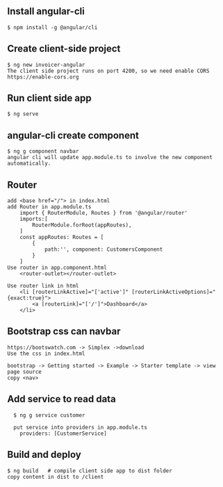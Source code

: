 ## Install angular-cli
    $ npm install -g @angular/cli

## Create client-side project
    $ ng new invoicer-angular
    The client side project runs on port 4200, so we need enable CORS
    https://enable-cors.org

## Run client side app
    $ ng serve

## angular-cli create component
    $ ng g component navbar
    angular cli will update app.module.ts to involve the new component automatically.

## Router
    add <base href="/"> in index.html
    add Router in app.module.ts
        import { RouterModule, Routes } from '@angular/router'
        imports:[
            RouterModule.forRoot(appRoutes),
        ]
        const appRoutes: Routes = [
            {
                path:'', component: CustomersComponent
            }
        ]   
    Use router in app.component.html
        <router-outlet></router-outlet>

    Use router link in html
        <li [routerLinkActive]="['active']" [routerLinkActiveOptions]="{exact:true}">
            <a [routerLink]="['/']">Dashboard</a>
        </li>

## Bootstrap css can navbar
    https://bootswatch.com -> Simplex ->download
    Use the css in index.html

    bootstrap -> Getting started -> Example -> Starter template -> view page source 
    copy <nav>

## Add service to read data
      $ ng g service customer

      put service into providers in app.module.ts
        providers: [CustomerService]

## Build and deploy
    $ ng build   # compile client side app to dist folder
    copy content in dist to /client